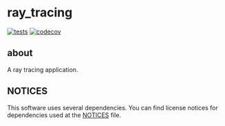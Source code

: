 # ray_tracing

[![tests](https://github.com/nikkibarry/raytracing/actions/workflows/tests.yml/badge.svg)](https://github.com/nikkibarry/raytracing/actions/workflows/tests.yml)
[![codecov](https://codecov.io/gh/nikkibarry/raytracing/graph/badge.svg?token=BIYIEU04WO)](https://codecov.io/gh/nikkibarry/raytracing)

## about

A ray tracing application.

## NOTICES

This software uses several dependencies.
You can find license notices for dependencies used
at the [NOTICES](NOTICES) file.
